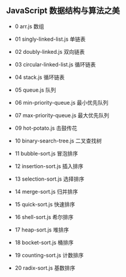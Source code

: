 
## JavaScript 数据结构与算法之美

- 0 arr.js 数组

- 01 singly-linked-list.js 单链表

- 02 doubly-linked.js 双向链表

- 03 circular-linked-list.js 循环链表

- 04 stack.js 循环链表

- 05 queue.js 队列

- 06 min-priority-queue.js 最小优先队列

- 07 max-priority-queue.js 最大优先队列

- 09 hot-potato.js 击鼓传花

- 10 binary-search-tree.js 二叉查找树

- 11 bubble-sort.js 冒泡排序

- 12 insertion-sort.js 插入排序

- 13 selection-sort.js 选择排序

- 14 merge-sort.js 归并排序

- 15 quick-sort.js 快速排序

- 16 shell-sort.js 希尔排序

- 17 heap-sort.js 堆排序

- 18 bocket-sort.js 桶排序

- 19 counting-sort.js 计数排序

- 20 radix-sort.js 基数排序
